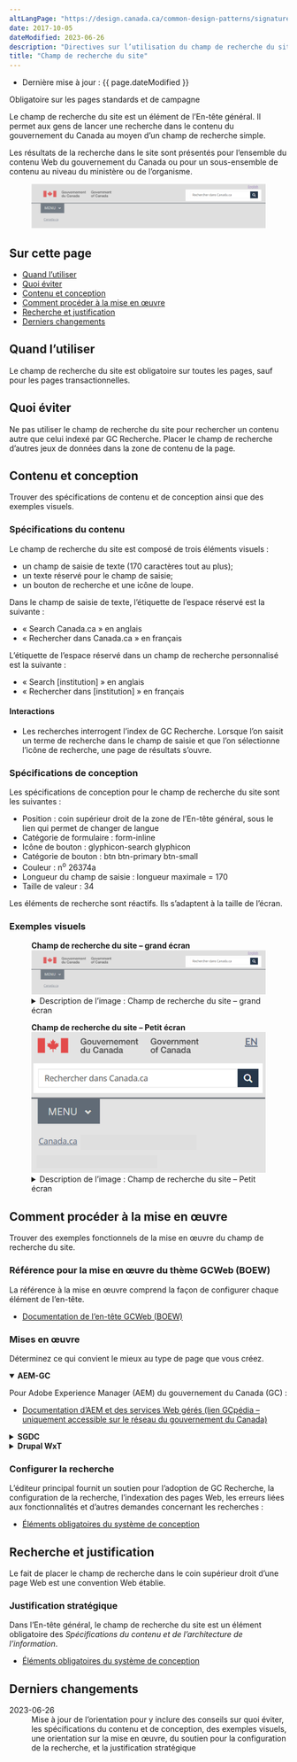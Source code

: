 ```yaml
---
altLangPage: "https://design.canada.ca/common-design-patterns/signature.html"
date: 2017-10-05
dateModified: 2023-06-26
description: "Directives sur l’utilisation du champ de recherche du site dans Canada.ca. Ce champ de recherche du site permet aux gens de lancer une recherche sur le contenu produit par le gouvernement du Canada. On le trouve dans l’En-tête général de toutes les pages du site Canada.ca."
title: "Champ de recherche du site"
---
```

<div class="row">
	<div class="col-md-12 pull-left">
		<ul class="list-inline small mrgn-bttm-sm" id="list-inline-desktop-only">
			<li class="mrgn-rght-lg">Dernière mise à jour&nbsp;: {{ page.dateModified }}</li>
		</ul>
	</div>
</div>
<p><span class="label label-danger">Obligatoire sur les pages standards et de campagne</span></p>
<p>Le champ de recherche du site est un élément de l’En-tête général. Il permet aux gens de lancer une recherche dans le contenu du gouvernement du Canada au moyen d’un champ de recherche simple.</p>
<p>Les résultats de la recherche dans le site sont présentés pour l’ensemble du contenu Web du gouvernement du Canada ou pour un sous-ensemble de contenu au niveau du ministère ou de l’organisme.</p>
<div class="pattern-demo mrgn-tp-lg">
	<figure class="mrgn-bttm-sm">
		<img src="../../images/01-site-search-fr.png" class="img-responsive" alt="">
	</figure>
</div>

<section>
	<h2>Sur cette page</h2>
	<ul>
		<li><a href="#quand">Quand l’utiliser</a></li>
		<li><a href="#eviter">Quoi éviter</a></li>
		<li><a href="#contenu">Contenu et conception</a></li>
		<li><a href="#implementation">Comment procéder à la mise en œuvre</a></li>
		<li><a href="#recherche">Recherche et justification</a></li>
		<li><a href="#changements">Derniers changements</a></li>
	</ul>
</section>

<h2 id="quand">Quand l’utiliser</h2>
<p>Le champ de recherche du site est obligatoire sur toutes les pages, sauf pour les pages transactionnelles.</p>

<h2 id="eviter">Quoi éviter</h2>
<p>Ne pas utiliser le champ de recherche du site pour rechercher un contenu autre que celui indexé par GC Recherche. Placer le champ de recherche d’autres jeux de données dans la zone de contenu de la page.</p>

<h2 id="contenu">Contenu et conception</h2>
<p>Trouver des spécifications de contenu et de conception ainsi que des exemples visuels.</p>

<h3>Spécifications du contenu</h3>
<p>Le champ de recherche du site est composé de trois éléments visuels&nbsp;:</p>
<ul>
	<li>un champ de saisie de texte (170 caractères tout au plus);</li>
	<li>un texte réservé pour le champ de saisie;</li>
	<li>un bouton de recherche et une icône de loupe.</li>
</ul>
<p>Dans le champ de saisie de texte, l’étiquette de l’espace réservé est la suivante&nbsp;:</p>
<ul>
	<li>&laquo;&nbsp;Search Canada.ca&nbsp;&raquo; en anglais</li>
	<li>&laquo;&nbsp;Rechercher dans Canada.ca&nbsp;&raquo; en français</li>
</ul>
<p>L’étiquette de l’espace réservé dans un champ de recherche personnalisé est la suivante&nbsp;:</p>
<ul>
	<li>&laquo;&nbsp;Search [institution]&nbsp;&raquo; en anglais</li>
	<li>&laquo;&nbsp;Rechercher dans [institution]&nbsp;&raquo; en français</li>
</ul>

<h4>Interactions</h4>
<ul>
	<li>Les recherches interrogent l’index de GC Recherche. Lorsque l’on saisit un terme de recherche dans le champ de saisie et que l’on sélectionne l’icône de recherche, une page de résultats s’ouvre.</li>
</ul>

<h3>Spécifications de conception</h3>
<p>Les spécifications de conception pour le champ de recherche du site sont les suivantes&nbsp;:</p>
<ul>
	<li>Position&nbsp;: coin supérieur droit de la zone de l’En-tête général, sous le lien qui permet de changer de langue</li>
	<li>Catégorie de formulaire&nbsp;: form-inline</li>
	<li>Icône de bouton&nbsp;: glyphicon-search glyphicon</li>
	<li>Catégorie de bouton&nbsp;: btn btn-primary btn-small</li>
	<li>Couleur&nbsp;: n<sup>o</sup>&nbsp;26374a</li>
	<li>Longueur du champ de saisie&nbsp;: longueur maximale&nbsp;=&nbsp;170</li>
	<li>Taille de valeur&nbsp;: 34</li>
</ul>
<p>Les éléments de recherche sont réactifs. Ils s’adaptent à la taille de l’écran.</p>

<h3>Exemples visuels</h3>
<div class="pattern-demo mrgn-tp-lg">
	<figure>
		<figcaption><b>Champ de recherche du site – grand écran</b></figcaption>
		<img src="../../images/01-site-search-fr.png" class="img-responsive" alt=" ">
		<details class="mrgn-tp-md">
			<summary class="wb-toggle small" data-toggle="{&quot;print&quot;:&quot;on&quot;}">Description de l’image&nbsp;: Champ de recherche du site – grand écran</summary>
			<p class="mrgn-tp-lg">Le champ de recherche s’affiche dans le coin supérieur droit, sous le lien qui permet de changer de langue et directement à l’opposé de la signature du gouvernement du Canada.</p>
			<p>La barre de recherche du site est un rectangle défini par un contour gris clair. Dans le rectangle, on peut lire les mots &laquo;&nbsp;Rechercher dans Canada.ca&nbsp;&raquo;. À la droite du rectangle se trouve un carré bleu dans lequel il y a une icône de loupe blanche.</p>
		</details>
	</figure>
</div>
<div class="pattern-demo mrgn-tp-lg">
	<figure>
		<figcaption><b>Champ de recherche du site – Petit écran</b></figcaption>
		<img src="../../images/01-site-search-sm-fr.png" class="img-responsive" alt="">
		<details class="mrgn-tp-md">
			<summary class="wb-toggle small" data-toggle="{&quot;print&quot;:&quot;on&quot;}">Description de l’image&nbsp;: Champ de recherche du site – Petit écran</summary>
			<p class="mrgn-tp-lg">Le champ de recherche s’affiche dans l’en-tête, directement sous la signature du gouvernement du Canada et le lien qui permet de changer de langue. Il couvre la largeur de l’écran.</p>
			<p>La barre de recherche du site est un rectangle défini par un contour gris clair. Dans le rectangle, on peut lire les mots &laquo;&nbsp;Rechercher dans Canada.ca&nbsp;&raquo;. À la droite du rectangle se trouve un carré bleu dans lequel il y a une icône de loupe blanche.</p>
		</details>
	</figure>
</div>

<h2 id="implementation">Comment procéder à la mise en œuvre</h2>
<p>Trouver des exemples fonctionnels de la mise en œuvre du champ de recherche du site.</p>

<h3>Référence pour la mise en œuvre du thème GCWeb (BOEW)</h3>
<p>La référence à la mise en œuvre comprend la façon de configurer chaque élément de l’en-tête.</p>
<ul>
	<li><a href="https://wet-boew.github.io/GCWeb/sites/header/header-docs-fr.html">Documentation de l’en-tête GCWeb (BOEW)</a></li>
</ul>

<h3>Mises en œuvre</h3>
<p>Déterminez ce qui convient le mieux au type de page que vous créez.</p>
<div class="row">
	<div class="col-md-8">
		<div class="wb-tabs mrgn-tp-lg">
			<div class="tabpanels">
				<details id="004" open="open">
					<summary><strong>AEM-GC</strong></summary>
					<p class="mrgn-tp-lg">Pour Adobe Experience Manager (AEM) du gouvernement du Canada (GC)&nbsp;:</p>
					<ul>
						<li><a href="https://www.gcpedia.gc.ca/wiki/AEM_GC-specific_Documentation_6.5">Documentation d’AEM et des services Web gérés (lien GCpédia – uniquement accessible sur le réseau du gouvernement du Canada)</a></li>
					</ul>
				</details>
				<details id="005">
					<summary><strong>SGDC</strong></summary>
					<p class="mrgn-tp-lg">SGDC&nbsp;:</p>
					<ul>
						<li><a href="https://cdts.service.canada.ca/app/cls/WET/gcweb/v4_0_45/cdts/samples/custom-search-fr.html">Recherche personnalisée</a> – options de configuration pour le champ de recherche du site </li>
						<li><a href="https://cenw-wscoe.github.io/sgdc-cdts/docs/index-fr.html">Documentation de la SGDC</a></li>
					</ul>
				</details>
				<details id="006">
					<summary><strong>Drupal WxT</strong></summary>
					<p class="mrgn-tp-lg">Pour Drupal WxT :</p>
					<ul>
						<li><a href="https://drupalwxt.github.io/en/">Documentation de Drupal WxT (en anglais seulement)</a></li>
					</ul>
				</details>
			</div>
		</div>
	</div>
</div>

<h3>Configurer la recherche</h3>
<p>L’éditeur principal fournit un soutien pour l’adoption de GC Recherche, la configuration de la recherche, l’indexation des pages Web, les erreurs liées aux fonctionnalités et d’autres demandes concernant les recherches&nbsp;:</p>
<ul>
	<li><a href="https://www.gcpedia.gc.ca/wiki/Soutien_%C3%A0_la_plateforme_de_recherche_Web_du_GC">Éléments obligatoires du système de conception</a></li>
</ul>

<h2 id="recherche">Recherche et justification</h2>
<p>Le fait de placer le champ de recherche dans le coin supérieur droit d’une page Web est une convention Web établie.</p>

<h3>Justification stratégique</h3>
<p>Dans l’En-tête général, le champ de recherche du site est un élément obligatoire des <cite>Spécifications du contenu et de l’architecture de l’information</cite>.</p>
<ul>
	<li><a href="https://www.canada.ca/fr/secretariat-conseil-tresor/services/communications-gouvernementales/specifications-contenu-architecture-information-canada/elements-obligatoires.html">Éléments obligatoires du système de conception</a></li>
</ul>

<h2 id="changements">Derniers changements</h2>
<dl class="dl-horizontal">
	<dt>
		<time>2023-06-26</time>
	</dt>
	<dd>Mise à jour de l’orientation pour y inclure des conseils sur quoi éviter, les spécifications du contenu et de conception, des exemples visuels, une orientation sur la mise en œuvre, du soutien pour la configuration de la recherche, et la justification stratégique</dd>
</dl>
